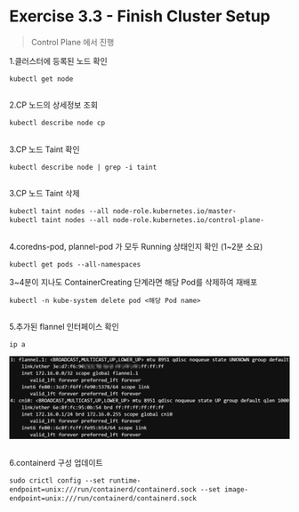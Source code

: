 # Exercise 3.3 - Finish Cluster Setup

> Control Plane 에서 진행

1.클러스터에 등록된 노드 확인

```
kubectl get node
```

##

2.CP 노드의 상세정보 조회

```
kubectl describe node cp
```

##

3.CP 노드 Taint 확인

```
kubectl describe node | grep -i taint
```

##

3.CP 노드 Taint 삭제

```
kubectl taint nodes --all node-role.kubernetes.io/master-
kubectl taint nodes --all node-role.kubernetes.io/control-plane-
```

##

4.coredns-pod, plannel-pod 가 모두 Running 상태인지 확인 (1~2분 소요)

```
kubectl get pods --all-namespaces
```

3~4분이 지나도 ContainerCreating 단계라면 해당 Pod를 삭제하여 재배포

```
kubectl -n kube-system delete pod <해당 Pod name>
```

##

5.추가된 flannel 인터페이스 확인

```
ip a
```

![](../img/flannel-int.png)

##

6.containerd 구성 업데이트
```
sudo crictl config --set runtime-endpoint=unix:///run/containerd/containerd.sock --set image-endpoint=unix:///run/containerd/containerd.sock
```